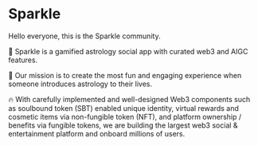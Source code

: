 # Sparkle

Hello everyone, this is the Sparkle community.

👀 Sparkle is a gamified astrology social app with curated web3 and AIGC features.

🚀 Our mission is to create the most fun and engaging experience when someone introduces astrology to
their lives.

🔥 With carefully implemented and well-designed Web3 components such as soulbound token (SBT) enabled
unique identity, virtual rewards and cosmetic items via non-fungible token (NFT), and platform
ownership / benefits via fungible tokens, we are building the largest web3 social & entertainment
platform and onboard millions of users.